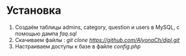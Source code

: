 # Установка
 1. Создаём таблицы admins, category, question и users в MySQL, с помощью дампа *faq.sql*
 2. Скачиваем файлы : *git clone <https://github.com/AlyonaCh/dipl.git>*
 3. Настраиваем доступы к базе в файле *config.php*
